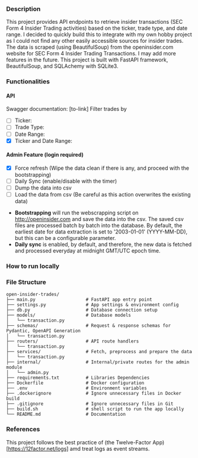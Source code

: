 
### Description
This project provides API endpoints to retrieve insider transactions (SEC Form 4 Insider Trading activities) based on the ticker, trade type, and date range. I decided to quickly build this to integrate with my own hobby project as I could not find any other easily accessible sources for insider trades. The data is scraped (using BeautifulSoup) from the openinsider.com website for SEC Form 4 Insider Trading Transactions. I may add more features in the future. This project is built with FastAPI framework, BeautifulSoup, and SQLAchemy with SQLite3.

### Functionalities

#### API 
Swagger documentation: [to-link] 
Filter trades by
- [ ] Ticker: 
- [ ] Trade Type:  
- [ ] Date Range:  
- [X] Ticker and Date Range:

#### Admin Feature (login required)
- [X] Force refresh (Wipe the data clean if there is any, and proceed with the bootstrapping)
- [ ] Daily Sync (enable/disable with the timer)
- [ ] Dump the data into csv
- [ ] Load the data from csv (Be careful as this action overwrites the existing data)

- **Bootstrapping** will run the webscrapping script on http://openinsider.com and save the data into the csv. The saved csv files are processed batch by batch into the database. By default, the earliest date for data extraction is set to '2003-01-01' (YYYY-MM-DD), but this can be a configurable parameter. 
- **Daily sync** is enabled, by default, and therefore, the new data is fetched and processed everyday at midnight GMT/UTC epoch time. 

### How to run locally
<placeholder>

### File Structure
```
open-insider-trades/     
├── main.py                   # FastAPI app entry point 
├── settings.py               # App settings & environment config
├── db.py                     # Database connection setup
├── models/                   # Database models      
│   └── transaction.py        
├── schemas/                  # Request & response schemas for Pydantic, OpenAPI Generation  
│   └── transaction.py        
├── routers/                  # API route handlers       
│   └── transaction.py    
├── services/                 # Fetch, preprocess and prepare the data       
│   └── transaction.py         
├── internal/                 # Internal/private routes for the admin module      
│   └── admin.py              
├── requirements.txt          # Libraries Dependencies
├── Dockerfile                # Docker configuration
├── .env                      # Environment variables
├── .dockerignore             # Ignore unnecessary files in Docker build
├── .gitignore                # Ignore unnecessary files in Git
├── build.sh                  # shell script to run the app locally
└── README.md                 # Documentation
```

### References
This project follows the best practice of (the Twelve-Factor App)[https://12factor.net/logs] amd treat logs as event streams. 
